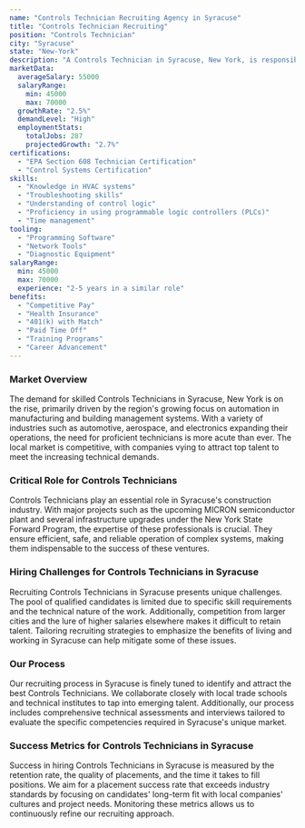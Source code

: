 ```yaml
---
name: "Controls Technician Recruiting Agency in Syracuse"
title: "Controls Technician Recruiting"
position: "Controls Technician"
city: "Syracuse"
state: "New-York"
description: "A Controls Technician in Syracuse, New York, is responsible for installing, troubleshooting, and repairing building control systems, executing predictive and preventive maintenance, and ensuring efficient energy use."
marketData:
  averageSalary: 55000
  salaryRange:
    min: 45000
    max: 70000
  growthRate: "2.5%"
  demandLevel: "High"
  employmentStats:
    totalJobs: 287
    projectedGrowth: "2.7%"
certifications:
  - "EPA Section 608 Technician Certification"
  - "Control Systems Certification"
skills:
  - "Knowledge in HVAC systems"
  - "Troubleshooting skills"
  - "Understanding of control logic"
  - "Proficiency in using programmable logic controllers (PLCs)"
  - "Time management"
tooling:
  - "Programming Software"
  - "Network Tools"
  - "Diagnostic Equipment"
salaryRange:
  min: 45000
  max: 70000
  experience: "2-5 years in a similar role"
benefits:
  - "Competitive Pay"
  - "Health Insurance"
  - "401(k) with Match"
  - "Paid Time Off"
  - "Training Programs"
  - "Career Advancement"
---
```


### Market Overview
The demand for skilled Controls Technicians in Syracuse, New York is on the rise, primarily driven by the region's growing focus on automation in manufacturing and building management systems. With a variety of industries such as automotive, aerospace, and electronics expanding their operations, the need for proficient technicians is more acute than ever. The local market is competitive, with companies vying to attract top talent to meet the increasing technical demands.

### Critical Role for Controls Technicians
Controls Technicians play an essential role in Syracuse's construction industry. With major projects such as the upcoming MICRON semiconductor plant and several infrastructure upgrades under the New York State Forward Program, the expertise of these professionals is crucial. They ensure efficient, safe, and reliable operation of complex systems, making them indispensable to the success of these ventures.

### Hiring Challenges for Controls Technicians in Syracuse
Recruiting Controls Technicians in Syracuse presents unique challenges. The pool of qualified candidates is limited due to specific skill requirements and the technical nature of the work. Additionally, competition from larger cities and the lure of higher salaries elsewhere makes it difficult to retain talent. Tailoring recruiting strategies to emphasize the benefits of living and working in Syracuse can help mitigate some of these issues.

### Our Process
Our recruiting process in Syracuse is finely tuned to identify and attract the best Controls Technicians. We collaborate closely with local trade schools and technical institutes to tap into emerging talent. Additionally, our process includes comprehensive technical assessments and interviews tailored to evaluate the specific competencies required in Syracuse's unique market.

### Success Metrics for Controls Technicians in Syracuse
Success in hiring Controls Technicians in Syracuse is measured by the retention rate, the quality of placements, and the time it takes to fill positions. We aim for a placement success rate that exceeds industry standards by focusing on candidates' long-term fit with local companies' cultures and project needs. Monitoring these metrics allows us to continuously refine our recruiting approach.